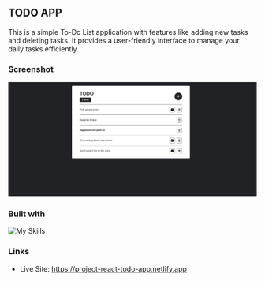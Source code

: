 ## TODO APP

This is a simple To-Do List application with features like adding new tasks and deleting tasks.
It provides a user-friendly interface to manage your daily tasks efficiently.

### Screenshot

![](./screenshots//screenshot_desktop.png)

### Built with

![My Skills](https://skillicons.dev/icons?i=react,html,css,js)

### Links

- Live Site: https://project-react-todo-app.netlify.app
